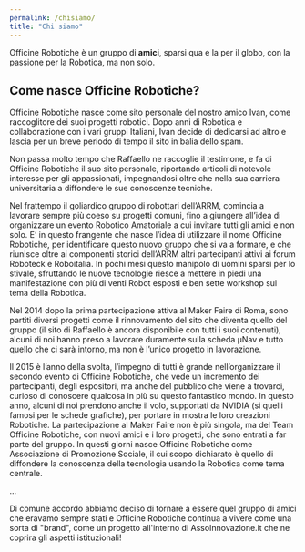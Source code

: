 ```yaml
---
permalink: /chisiamo/
title: "Chi siamo"
---
```

Officine Robotiche è un gruppo di **amici**, sparsi qua e la per il globo, con la passione per la Robotica, ma non solo.

## Come nasce Officine Robotiche?

Officine Robotiche nasce come sito personale del nostro amico Ivan, come raccoglitore dei suoi progetti robotici. Dopo anni di Robotica e collaborazione con i vari gruppi Italiani, Ivan decide di dedicarsi ad altro e lascia per un breve periodo di tempo il sito in balia dello spam.

Non passa molto tempo che Raffaello ne raccoglie il testimone, e fa di Officine Robotiche il suo sito personale, riportando articoli di notevole interesse per gli appassionati, impegnandosi oltre che nella sua carriera universitaria a diffondere le sue conoscenze tecniche.

Nel frattempo il goliardico gruppo di robottari dell’ARRM, comincia a lavorare sempre più coeso su progetti comuni, fino a giungere all’idea di organizzare un evento Robotico Amatoriale a cui invitare tutti gli amici e non solo. E’ in questo frangente che nasce l’idea di utilizzare il nome Officine Robotiche, per identificare questo nuovo gruppo che si va a formare, e che riunisce oltre ai componenti storici dell’ARRM altri partecipanti attivi ai forum Roboteck e Roboitalia. In pochi mesi questo manipolo di uomini sparsi per lo stivale, sfruttando le nuove tecnologie riesce a mettere in piedi una manifestazione con più di venti Robot esposti e ben sette workshop sul tema della Robotica.

Nel 2014 dopo la prima partecipazione attiva al Maker Faire di Roma, sono partiti diversi progetti come il rinnovamento del sito che diventa quello del gruppo (il sito di Raffaello è ancora disponibile con tutti i suoi contenuti), alcuni di noi hanno preso a lavorare duramente sulla scheda µNav e tutto quello che ci sarà intorno, ma non è l’unico progetto in lavorazione.

Il 2015 è l’anno della svolta, l’impegno di tutti è grande nell’organizzare il secondo evento di Officine Robotiche, che vede un incremento dei partecipanti, degli espositori, ma anche del pubblico che viene a trovarci, curioso di conoscere qualcosa in più su questo fantastico mondo.
In questo anno, alcuni di noi prendono anche il volo, supportati da NVIDIA (si quelli famosi per le schede grafiche), per portare in mostra le loro creazioni Robotiche.
La partecipazione al Maker Faire non è più singola, ma del Team Officine Robotiche, con nuovi amici e i loro progetti, che sono entrati a far parte del gruppo.
In questi giorni nasce Officine Robotiche come Associazione di Promozione Sociale, il cui scopo dichiarato è quello di diffondere la conoscenza della tecnologia usando la Robotica come tema centrale.

...

Di comune accordo abbiamo deciso di tornare a essere quel gruppo di amici che eravamo sempre stati e Officine Robotiche continua a vivere come una sorta di "brand", come un progetto all'interno di AssoInnovazione.it che ne coprira gli aspetti istituzionali!
